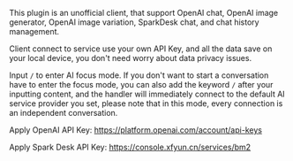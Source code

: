 This plugin is an unofficial client, that support OpenAI chat, OpenAI image generator, OpenAI image variation, SparkDesk chat, and chat history management.

Client connect to service use your own API Key, and all the data save on your local device, you don't need worry about data privacy issues.

Input `/` to enter AI focus mode. If you don't want to start a conversation have to enter the focus mode, you can also add the keyword `/` after your inputting content, and the handler will immediately connect to the default AI service provider you set,
please note that in this mode, every connection is an independent conversation.

Apply OpenAI API Key: https://platform.openai.com/account/api-keys

Apply Spark Desk API Key: https://console.xfyun.cn/services/bm2